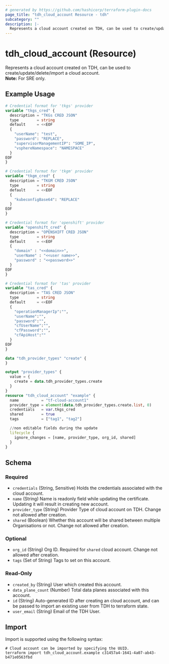 ```yaml
---
# generated by https://github.com/hashicorp/terraform-plugin-docs
page_title: "tdh_cloud_account Resource - tdh"
subcategory: ""
description: |-
  Represents a cloud account created on TDH, can be used to create/update/delete/import a cloud account.Note: For SRE only.
---
```


# tdh_cloud_account (Resource)

Represents a cloud account created on TDH, can be used to create/update/delete/import a cloud account.<br>**Note:** For SRE only.

## Example Usage

```terraform
# Credential format for 'tkgs' provider
variable "tkgs_cred" {
  description = "TKGs CRED JSON"
  type        = string
  default     = <<EOF
  {
    "userName": "test",
    "password": "REPLACE",
    "supervisorManagementIP": "SOME_IP",
    "vsphereNamespace": "NAMESPACE"
  }
EOF
}

# Credential format for 'tkgm' provider
variable "tkgm_cred" {
  description = "TKGM CRED JSON"
  type        = string
  default     = <<EOF
  {
    "kubeconfigBase64": "REPLACE"
  }
EOF
}

# Credential format for 'openshift' provider
variable "openshift_cred" {
  description = "OPENSHIFT CRED JSON"
  type        = string
  default     = <<EOF
  {
    "domain" : "<<domain>>",
    "userName" : "<<user name>>",
    "password" : "<<password>>"
  }
EOF
}

# Credential format for 'tas' provider
variable "tas_cred" {
  description = "TAS CRED JSON"
  type        = string
  default     = <<EOF
  {
    "operationManagerIp":"",
    "userName":"",
    "password":"",
    "cfUserName":"",
    "cfPassword":"",
    "cfApiHost":""
  }
EOF
}

data "tdh_provider_types" "create" {
}

output "provider_types" {
  value = {
    create = data.tdh_provider_types.create
  }
}
resource "tdh_cloud_account" "example" {
  name          = "tf-cloud-account1"
  provider_type = element(data.tdh_provider_types.create.list, 0)
  credentials   = var.tkgs_cred
  shared        = true
  tags          = ["tag1", "tag2"]

  //non editable fields during the update
  lifecycle {
    ignore_changes = [name, provider_type, org_id, shared]
  }
}
```

<!-- schema generated by tfplugindocs -->
## Schema

### Required

- `credentials` (String, Sensitive) Holds the credentials associated with the cloud account.
- `name` (String) Name is readonly field while updating the certificate. Updating it will result in creating new account.
- `provider_type` (String) Provider Type of cloud account on TDH. Change not allowed after creation.
- `shared` (Boolean) Whether this account will be shared between multiple Organisations or not. Change not allowed after creation.

### Optional

- `org_id` (String) Org ID. Required for `shared` cloud account. Change not allowed after creation.
- `tags` (Set of String) Tags to set on this account.

### Read-Only

- `created_by` (String) User which created this account.
- `data_plane_count` (Number) Total data planes associated with this account.
- `id` (String) Auto-generated ID after creating an cloud account, and can be passed to import an existing user from TDH to terraform state.
- `user_email` (String) Email of the TDH User.

## Import

Import is supported using the following syntax:

```shell
# Cloud account can be imported by specifying the UUID.
terraform import tdh_cloud_account.example c31457a4-1641-4a07-ab43-b471e0563fbd
```
